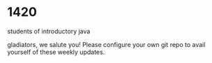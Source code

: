 # 1420
students of introductory java


gladiators, we salute you! Please configure your own git repo to avail yourself of these weekly updates.
